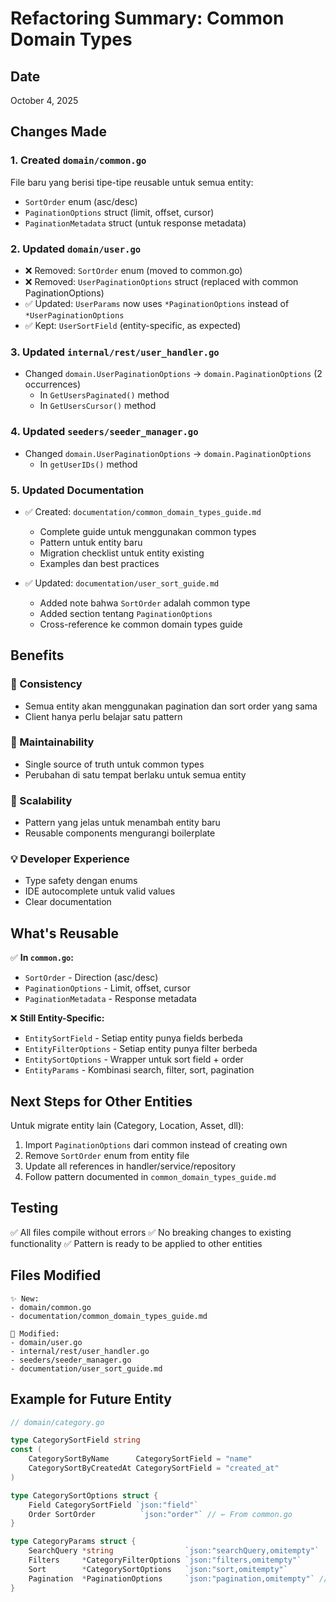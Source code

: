 # Refactoring Summary: Common Domain Types

## Date
October 4, 2025

## Changes Made

### 1. Created `domain/common.go`
File baru yang berisi tipe-tipe reusable untuk semua entity:
- `SortOrder` enum (asc/desc)
- `PaginationOptions` struct (limit, offset, cursor)
- `PaginationMetadata` struct (untuk response metadata)

### 2. Updated `domain/user.go`
- ❌ Removed: `SortOrder` enum (moved to common.go)
- ❌ Removed: `UserPaginationOptions` struct (replaced with common PaginationOptions)
- ✅ Updated: `UserParams` now uses `*PaginationOptions` instead of `*UserPaginationOptions`
- ✅ Kept: `UserSortField` (entity-specific, as expected)

### 3. Updated `internal/rest/user_handler.go`
- Changed `domain.UserPaginationOptions` → `domain.PaginationOptions` (2 occurrences)
  - In `GetUsersPaginated()` method
  - In `GetUsersCursor()` method

### 4. Updated `seeders/seeder_manager.go`
- Changed `domain.UserPaginationOptions` → `domain.PaginationOptions`
  - In `getUserIDs()` method

### 5. Updated Documentation
- ✅ Created: `documentation/common_domain_types_guide.md`
  - Complete guide untuk menggunakan common types
  - Pattern untuk entity baru
  - Migration checklist untuk entity existing
  - Examples dan best practices

- ✅ Updated: `documentation/user_sort_guide.md`
  - Added note bahwa `SortOrder` adalah common type
  - Added section tentang `PaginationOptions`
  - Cross-reference ke common domain types guide

## Benefits

### 🎯 Consistency
- Semua entity akan menggunakan pagination dan sort order yang sama
- Client hanya perlu belajar satu pattern

### 🔧 Maintainability
- Single source of truth untuk common types
- Perubahan di satu tempat berlaku untuk semua entity

### 🚀 Scalability
- Pattern yang jelas untuk menambah entity baru
- Reusable components mengurangi boilerplate

### 💡 Developer Experience
- Type safety dengan enums
- IDE autocomplete untuk valid values
- Clear documentation

## What's Reusable

✅ **In `common.go`:**
- `SortOrder` - Direction (asc/desc)
- `PaginationOptions` - Limit, offset, cursor
- `PaginationMetadata` - Response metadata

❌ **Still Entity-Specific:**
- `EntitySortField` - Setiap entity punya fields berbeda
- `EntityFilterOptions` - Setiap entity punya filter berbeda
- `EntitySortOptions` - Wrapper untuk sort field + order
- `EntityParams` - Kombinasi search, filter, sort, pagination

## Next Steps for Other Entities

Untuk migrate entity lain (Category, Location, Asset, dll):

1. Import `PaginationOptions` dari common instead of creating own
2. Remove `SortOrder` enum from entity file
3. Update all references in handler/service/repository
4. Follow pattern documented in `common_domain_types_guide.md`

## Testing

✅ All files compile without errors
✅ No breaking changes to existing functionality
✅ Pattern is ready to be applied to other entities

## Files Modified

```
✨ New:
- domain/common.go
- documentation/common_domain_types_guide.md

📝 Modified:
- domain/user.go
- internal/rest/user_handler.go
- seeders/seeder_manager.go
- documentation/user_sort_guide.md
```

## Example for Future Entity

```go
// domain/category.go

type CategorySortField string
const (
    CategorySortByName      CategorySortField = "name"
    CategorySortByCreatedAt CategorySortField = "created_at"
)

type CategorySortOptions struct {
    Field CategorySortField `json:"field"`
    Order SortOrder          `json:"order"` // ← From common.go
}

type CategoryParams struct {
    SearchQuery *string                `json:"searchQuery,omitempty"`
    Filters     *CategoryFilterOptions `json:"filters,omitempty"`
    Sort        *CategorySortOptions   `json:"sort,omitempty"`
    Pagination  *PaginationOptions     `json:"pagination,omitempty"` // ← From common.go
}
```
